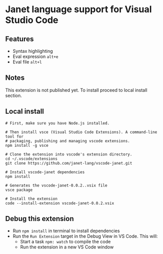 # Janet language support for Visual Studio Code

## Features

- Syntax highlighting
- Eval expression ```alt+e```
- Eval file ```alt+l```

## Notes

This extension is not published yet. To install proceed to local install section.

## Local install
```
# First, make sure you have Node.js installed. 

# Then install vsce (Visual Studio Code Extensions). A command-line tool for
# packaging, publishing and managing vscode extensions.
npm install -g vsce

# Clone the extension into vscode's extension directory.
cd ~/.vscode/extensions
git clone https://github.com/janet-lang/vscode-janet.git

# Install vscode-janet dependencies
npm install

# Generates the vscode-janet-0.0.2..vsix file
vsce package

# Install the extension
code --install-extension vscode-janet-0.0.2.vsix
```

## Debug this extension

- Run `npm install` in terminal to install dependencies
- Run the `Run Extension` target in the Debug View in VS Code. This will:
	- Start a task `npm: watch` to compile the code
	- Run the extension in a new VS Code window
